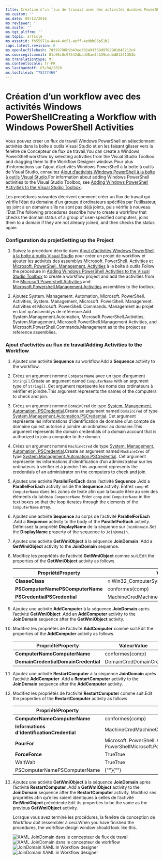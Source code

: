 ```yaml
---
title: Création d’un flux de travail avec des activités Windows PowerShell | Microsoft Docs
ms.custom: ''
ms.date: 09/13/2016
ms.reviewer: ''
ms.suite: ''
ms.tgt_pltfrm: ''
ms.topic: article
ms.assetid: fb55971a-4ea4-4c51-aeff-4e0bb05a51b2
caps.latest.revision: 6
ms.openlocfilehash: 7d399786b9b43ee302493359d9702981045212e9
ms.sourcegitcommit: 01c60c0c97542dbad48ae34339cddbd813f1353b
ms.translationtype: MT
ms.contentlocale: fr-FR
ms.lasthandoff: 03/04/2020
ms.locfileid: "78277460"
---
```

# <a name="creating-a-workflow-with-windows-powershell-activities"></a><span data-ttu-id="fd273-102">Création d’un workflow avec des activités Windows PowerShell</span><span class="sxs-lookup"><span data-stu-id="fd273-102">Creating a Workflow with Windows PowerShell Activities</span></span>

<span data-ttu-id="fd273-103">Vous pouvez créer un flux de travail Windows PowerShell en sélectionnant activités dans la boîte à outils Visual Studio et en les faisant glisser vers la fenêtre de Concepteur de flux de travail.</span><span class="sxs-lookup"><span data-stu-id="fd273-103">You can create a Windows PowerShell workflow by selecting activities from the Visual Studio Toolbox and dragging them to the Workflow Designer window.</span></span> <span data-ttu-id="fd273-104">Pour plus d’informations sur l’ajout d’activités Windows PowerShell à la boîte à outils de Visual Studio, consultez [Ajout d’activités Windows PowerShell à la boîte à outils Visual Studio](./adding-windows-powershell-activities-to-the-visual-studio-toolbox.md).</span><span class="sxs-lookup"><span data-stu-id="fd273-104">For information about adding Windows PowerShell activities to the Visual Studio Toolbox, see [Adding Windows PowerShell Activities to the Visual Studio Toolbox](./adding-windows-powershell-activities-to-the-visual-studio-toolbox.md).</span></span>

<span data-ttu-id="fd273-105">Les procédures suivantes décrivent comment créer un flux de travail qui vérifie l’état du domaine d’un groupe d’ordinateurs spécifiés par l’utilisateur, les joint à un domaine s’ils ne sont pas déjà joints, puis vérifie à nouveau l’État.</span><span class="sxs-lookup"><span data-stu-id="fd273-105">The following procedures describe how to create a workflow that checks the domain status of a group of user-specified computers, joins them to a domain if they are not already joined, and then checks the status again.</span></span>

### <a name="setting-up-the-project"></a><span data-ttu-id="fd273-106">Configuration du projet</span><span class="sxs-lookup"><span data-stu-id="fd273-106">Setting up the Project</span></span>

1. <span data-ttu-id="fd273-107">Suivez la procédure décrite dans [Ajout d’activités Windows PowerShell à la boîte à outils Visual Studio](./adding-windows-powershell-activities-to-the-visual-studio-toolbox.md) pour créer un projet de workflow et ajouter les activités des assemblys [Microsoft. PowerShell. Activities](/dotnet/api/Microsoft.PowerShell.Activities) et [Microsoft. PowerShell. Management. Activities](/dotnet/api/Microsoft.PowerShell.Management.Activities) à la boîte à outils.</span><span class="sxs-lookup"><span data-stu-id="fd273-107">Follow the procedure in [Adding Windows PowerShell Activities to the Visual Studio Toolbox](./adding-windows-powershell-activities-to-the-visual-studio-toolbox.md) to create a workflow project and add the activities from the [Microsoft.Powershell.Activities](/dotnet/api/Microsoft.PowerShell.Activities) and [Microsoft.Powershell.Management.Activities](/dotnet/api/Microsoft.PowerShell.Management.Activities) assemblies to the toolbox.</span></span>

2. <span data-ttu-id="fd273-108">Ajoutez System. Management. Automation, Microsoft. PowerShell. Activities, System. Management, Microsoft. PowerShell. Management. Activities et Microsoft. PowerShell. Commands. Management au projet en tant qu’assemblys de référence.</span><span class="sxs-lookup"><span data-stu-id="fd273-108">Add System.Management.Automation, Microsoft.PowerShell.Activities, System.Management, Microsoft.PowerShell.Management.Activities, and Microsoft.PowerShell.Commands.Management as to the project as reference assemblies.</span></span>

### <a name="adding-activities-to-the-workflow"></a><span data-ttu-id="fd273-109">Ajout d’activités au flux de travail</span><span class="sxs-lookup"><span data-stu-id="fd273-109">Adding Activities to the Workflow</span></span>

1. <span data-ttu-id="fd273-110">Ajoutez une activité **Sequence** au workflow.</span><span class="sxs-lookup"><span data-stu-id="fd273-110">Add a **Sequence** activity to the workflow.</span></span>

2. <span data-ttu-id="fd273-111">Créez un argument nommé `ComputerName` avec un type d’argument `String[]`.</span><span class="sxs-lookup"><span data-stu-id="fd273-111">Create an argument named `ComputerName` with an argument type of `String[]`.</span></span> <span data-ttu-id="fd273-112">Cet argument représente les noms des ordinateurs à vérifier et joindre.</span><span class="sxs-lookup"><span data-stu-id="fd273-112">This argument represents the names of the computers to check and join.</span></span>

3. <span data-ttu-id="fd273-113">Créez un argument nommé `DomainCred` de type [System. Management. Automation. PSCredential](/dotnet/api/System.Management.Automation.PSCredential).</span><span class="sxs-lookup"><span data-stu-id="fd273-113">Create an argument named `DomainCred` of type [System.Management.Automation.PSCredential](/dotnet/api/System.Management.Automation.PSCredential).</span></span> <span data-ttu-id="fd273-114">Cet argument représente les informations d’identification de domaine d’un compte de domaine qui est autorisé à joindre un ordinateur au domaine.</span><span class="sxs-lookup"><span data-stu-id="fd273-114">This argument represents the domain credentials of a domain account that is authorized to join a computer to the domain.</span></span>

4. <span data-ttu-id="fd273-115">Créez un argument nommé `MachineCred` de type [System. Management. Automation. PSCredential](/dotnet/api/System.Management.Automation.PSCredential).</span><span class="sxs-lookup"><span data-stu-id="fd273-115">Create an argument named `MachineCred` of type [System.Management.Automation.PSCredential](/dotnet/api/System.Management.Automation.PSCredential).</span></span> <span data-ttu-id="fd273-116">Cet argument représente les informations d’identification d’un administrateur sur les ordinateurs à vérifier et à joindre.</span><span class="sxs-lookup"><span data-stu-id="fd273-116">This argument represents the credentials of an administrator on the computers to check and join.</span></span>

5. <span data-ttu-id="fd273-117">Ajoutez une activité **ParallelForEach** dans l’activité **Sequence** .</span><span class="sxs-lookup"><span data-stu-id="fd273-117">Add a **ParallelForEach** activity inside the **Sequence** activity.</span></span> <span data-ttu-id="fd273-118">Entrez `comp` et `ComputerName` dans les zones de texte afin que la boucle itère au sein des éléments du tableau `ComputerName`.</span><span class="sxs-lookup"><span data-stu-id="fd273-118">Enter `comp` and `ComputerName` in the text boxes so that the loop iterates through the elements of the `ComputerName` array.</span></span>

6. <span data-ttu-id="fd273-119">Ajoutez une activité **Sequence** au corps de l’activité **ParallelForEach** .</span><span class="sxs-lookup"><span data-stu-id="fd273-119">Add a **Sequence** activity to the body of the **ParallelForEach** activity.</span></span> <span data-ttu-id="fd273-120">Définissez la propriété **DisplayName** de la séquence sur `JoinDomain`.</span><span class="sxs-lookup"><span data-stu-id="fd273-120">Set the **DisplayName** property of the sequence to `JoinDomain`.</span></span>

7. <span data-ttu-id="fd273-121">Ajoutez une activité **GetWmiObject** à la séquence **JoinDomain** .</span><span class="sxs-lookup"><span data-stu-id="fd273-121">Add a **GetWmiObject** activity to the **JoinDomain** sequence.</span></span>

8. <span data-ttu-id="fd273-122">Modifiez les propriétés de l’activité **GetWmiObject** comme suit.</span><span class="sxs-lookup"><span data-stu-id="fd273-122">Edit the properties of the **GetWmiObject** activity as follows.</span></span>

   |<span data-ttu-id="fd273-123">Propriété</span><span class="sxs-lookup"><span data-stu-id="fd273-123">Property</span></span>|<span data-ttu-id="fd273-124">Valeur</span><span class="sxs-lookup"><span data-stu-id="fd273-124">Value</span></span>|
   |--------------|-----------|
   |<span data-ttu-id="fd273-125">**Classe**</span><span class="sxs-lookup"><span data-stu-id="fd273-125">**Class**</span></span>|<span data-ttu-id="fd273-126">« Win32_ComputerSystem »</span><span class="sxs-lookup"><span data-stu-id="fd273-126">"Win32_ComputerSystem"</span></span>|
   |<span data-ttu-id="fd273-127">**PSComputerName**</span><span class="sxs-lookup"><span data-stu-id="fd273-127">**PSComputerName**</span></span>|<span data-ttu-id="fd273-128">conformes</span><span class="sxs-lookup"><span data-stu-id="fd273-128">{comp}</span></span>|
   |<span data-ttu-id="fd273-129">**PSCredential**</span><span class="sxs-lookup"><span data-stu-id="fd273-129">**PSCredential**</span></span>|<span data-ttu-id="fd273-130">MachineCred</span><span class="sxs-lookup"><span data-stu-id="fd273-130">MachineCred</span></span>|

9. <span data-ttu-id="fd273-131">Ajoutez une activité **AddComputer** à la séquence **JoinDomain** après l’activité **GetWmiObject** .</span><span class="sxs-lookup"><span data-stu-id="fd273-131">Add an **AddComputer** activity to the **JoinDomain** sequence after the **GetWmiObject** activity.</span></span>

10. <span data-ttu-id="fd273-132">Modifiez les propriétés de l’activité **AddComputer** comme suit.</span><span class="sxs-lookup"><span data-stu-id="fd273-132">Edit the properties of the **AddComputer** activity as follows.</span></span>

    |<span data-ttu-id="fd273-133">Propriété</span><span class="sxs-lookup"><span data-stu-id="fd273-133">Property</span></span>|<span data-ttu-id="fd273-134">Valeur</span><span class="sxs-lookup"><span data-stu-id="fd273-134">Value</span></span>|
    |--------------|-----------|
    |<span data-ttu-id="fd273-135">**ComputerName**</span><span class="sxs-lookup"><span data-stu-id="fd273-135">**ComputerName**</span></span>|<span data-ttu-id="fd273-136">conformes</span><span class="sxs-lookup"><span data-stu-id="fd273-136">{comp}</span></span>|
    |<span data-ttu-id="fd273-137">**DomainCredential**</span><span class="sxs-lookup"><span data-stu-id="fd273-137">**DomainCredential**</span></span>|<span data-ttu-id="fd273-138">DomainCred</span><span class="sxs-lookup"><span data-stu-id="fd273-138">DomainCred</span></span>|

11. <span data-ttu-id="fd273-139">Ajoutez une activité **RestartComputer** à la séquence **JoinDomain** après l’activité **AddComputer** .</span><span class="sxs-lookup"><span data-stu-id="fd273-139">Add a **RestartComputer** activity to the **JoinDomain** sequence after the **AddComputer** activity.</span></span>

12. <span data-ttu-id="fd273-140">Modifiez les propriétés de l’activité **RestartComputer** comme suit.</span><span class="sxs-lookup"><span data-stu-id="fd273-140">Edit the properties of the **RestartComputer** activity as follows.</span></span>

    |<span data-ttu-id="fd273-141">Propriété</span><span class="sxs-lookup"><span data-stu-id="fd273-141">Property</span></span>|<span data-ttu-id="fd273-142">Valeur</span><span class="sxs-lookup"><span data-stu-id="fd273-142">Value</span></span>|
    |--------------|-----------|
    |<span data-ttu-id="fd273-143">**ComputerName**</span><span class="sxs-lookup"><span data-stu-id="fd273-143">**ComputerName**</span></span>|<span data-ttu-id="fd273-144">conformes</span><span class="sxs-lookup"><span data-stu-id="fd273-144">{comp}</span></span>|
    |<span data-ttu-id="fd273-145">**Informations d'identification**</span><span class="sxs-lookup"><span data-stu-id="fd273-145">**Credential**</span></span>|<span data-ttu-id="fd273-146">MachineCred</span><span class="sxs-lookup"><span data-stu-id="fd273-146">MachineCred</span></span>|
    |<span data-ttu-id="fd273-147">**Pour**</span><span class="sxs-lookup"><span data-stu-id="fd273-147">**For**</span></span>|<span data-ttu-id="fd273-148">Microsoft. PowerShell. Commands. WaitForServiceTypes. PowerShell</span><span class="sxs-lookup"><span data-stu-id="fd273-148">Microsoft.PowerShell.Commands.WaitForServiceTypes.PowerShell</span></span>|
    |<span data-ttu-id="fd273-149">**Force**</span><span class="sxs-lookup"><span data-stu-id="fd273-149">**Force**</span></span>|<span data-ttu-id="fd273-150">True</span><span class="sxs-lookup"><span data-stu-id="fd273-150">True</span></span>|
    |<span data-ttu-id="fd273-151">Wait</span><span class="sxs-lookup"><span data-stu-id="fd273-151">Wait</span></span>|<span data-ttu-id="fd273-152">True</span><span class="sxs-lookup"><span data-stu-id="fd273-152">True</span></span>|
    |<span data-ttu-id="fd273-153">PSComputerName</span><span class="sxs-lookup"><span data-stu-id="fd273-153">PSComputerName</span></span>|<span data-ttu-id="fd273-154">{""}</span><span class="sxs-lookup"><span data-stu-id="fd273-154">{""}</span></span>|

13. <span data-ttu-id="fd273-155">Ajoutez une activité **GetWmiObject** à la séquence **JoinDomain** après l’activité **RestartComputer** .</span><span class="sxs-lookup"><span data-stu-id="fd273-155">Add a **GetWmiObject** activity to the **JoinDomain** sequence after the **RestartComputer** activity.</span></span> <span data-ttu-id="fd273-156">Modifiez ses propriétés afin qu’elles soient identiques à celles de l’activité **GetWmiObject** précédente.</span><span class="sxs-lookup"><span data-stu-id="fd273-156">Edit its properties to be the same as the previous **GetWmiObject** activity.</span></span>

    <span data-ttu-id="fd273-157">Lorsque vous avez terminé les procédures, la fenêtre de conception de Workflow doit ressembler à ceci.</span><span class="sxs-lookup"><span data-stu-id="fd273-157">When you have finished the procedures, the workflow design window should look like this.</span></span>

    <span data-ttu-id="fd273-158">![XAML JoinDomain dans le concepteur de flux de travail](media/creating-a-workflow-with-windows-powershell-activities/joindomainworkflow.png)
    ![XAML JoinDomain dans le concepteur de workflow](media/creating-a-workflow-with-windows-powershell-activities/joindomainworkflow.png "JoinDomainWorkflow")</span><span class="sxs-lookup"><span data-stu-id="fd273-158">![JoinDomain XAML in Workflow designer](media/creating-a-workflow-with-windows-powershell-activities/joindomainworkflow.png)
![JoinDomain XAML in Workflow designer](media/creating-a-workflow-with-windows-powershell-activities/joindomainworkflow.png "JoinDomainWorkflow")</span></span>